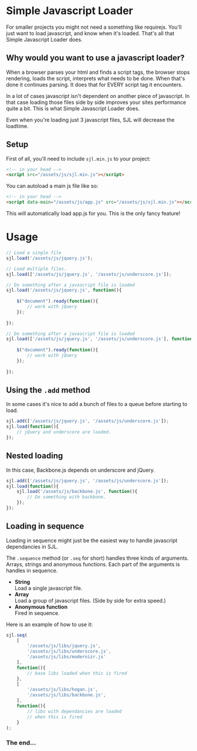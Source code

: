 # Simple Javascript Loader

For smaller projects you might not need a something like requirejs.
You'll just want to load javascript, and know when it's loaded.
That's all that Simple Javascript Loader does.

## Why would you want to use a javascript loader?

When a browser parses your html and finds a script tags, the browser stops rendering,
loads the script, interprets what needs to be done. When that's done it continues parsing.
It does that for EVERY script tag it encounters.

In a lot of cases javascript isn't dependent on another piece of javascript. In that case loading
those files side by side improves your sites performance quite a bit. This is what Simple Javascript
Loader does.

Even when you're loading just 3 javascript files, SJL will decrease the loadtime.

## Setup

First of all, you'll need to include `sjl.min.js` to your project:

```html
<!-- in your head -->
<script src="/assets/js/sjl.min.js"></script>
```

You can autoload a main js file like so:

```html
<!-- in your head -->
<script data-main="/assets/js/app.js" src="/assets/js/sjl.min.js"></script>
```

This will automatically load app.js for you.
This is the only fancy feature!

# Usage

```javascript
// Load a single file
sjl.load('/assets/js/jquery.js');

// Load multiple files.
sjl.load(['/assets/js/jquery.js', '/assets/js/underscore.js']);

// Do something after a javascript file is loaded
sjl.load('/assets/js/jquery.js', function(){
	
	$("document").ready(function(){
		// work with jQuery
	});
	
});

// Do something after a javascript file is loaded
sjl.load(['/assets/js/jquery.js', '/assets/js/underscore.js'], function(){
	
	$("document").ready(function(){
		// work with jQuery
	});
	
});
```

## Using the `.add` method

In some cases it's nice to add a bunch of files to a queue before starting to load.

```javascript
sjl.add(['/assets/js/jquery.js', '/assets/js/underscore.js']);
sjl.load(function(){
	// jQuery and underscore are loaded.
});
```

## Nested loading

In this case, Backbone.js depends on underscore and jQuery.

```javascript
sjl.add(['/assets/js/jquery.js', '/assets/js/underscore.js']);
sjl.load(function(){
	sjl.load('/assets/js/backbone.js', function(){
		// Do something with backbone.
	});
});
```

## Loading in sequence

Loading in sequence might just be the easiest way to handle javascript dependancies in SJL.

The `.sequence` method (or `.seq` for short) handles three kinds of arguments. Arrays, strings
and anonymous functions. Each part of the arguments is handles in sequence. 

- __String__<br/>Load a single javascript file.
- __Array__<br/>Load a group of javascript files. (Side by side for extra speed.)
- __Anonymous function__<br/>Fired in sequence.

Here is an example of how to use it:

```javascript
sjl.seq(
	[
		'/assets/js/libs/jquery.js',
		'/assets/js/libs/underscore.js',
		'/assets/js/libs/modernizr.js'
	],
	function(){
		// base libs loaded when this is fired
	},
	[
		'/assets/js/libs/hogan.js',
		'/assets/js/libs/backbone.js',
	],
	function(){
		// libs with dependancies are loaded
		// when this is fired
	}
);
```

### The end...